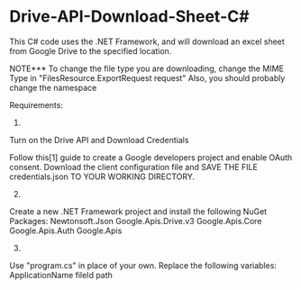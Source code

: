 # Drive-API-Download-Sheet-C#
This C# code uses the .NET Framework, and will download an excel sheet from Google Drive to the specified location.

NOTE*** To change the file type you are downloading, change the MIME Type in "FilesResource.ExportRequest request"
Also, you should probably change the namespace

Requirements:

1.
Turn on the Drive API and Download Credentials

Follow this[1] guide to create a Google developers project and enable OAuth consent.
Download the client configuration file and SAVE THE FILE credentials.json TO YOUR WORKING DIRECTORY.


2.
Create a new .NET Framework project and install the following NuGet Packages:
Newtonsoft.Json
Google.Apis.Drive.v3
Google.Apis.Core
Google.Apis.Auth
Google.Apis

3.
Use "program.cs" in place of your own. 
Replace the following variables:
ApplicationName
fileId
path
